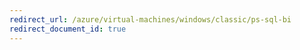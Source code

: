 ```yaml
---
redirect_url: /azure/virtual-machines/windows/classic/ps-sql-bi
redirect_document_id: true
---
```

